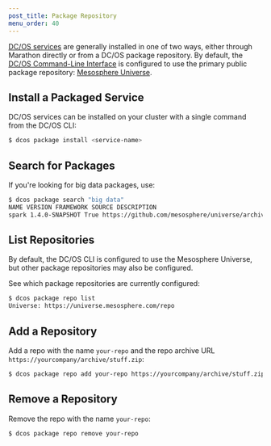 ```yaml
---
post_title: Package Repository
menu_order: 40
---
```


[DC/OS services][1] are generally installed in one of two ways, either through Marathon directly or from a DC/OS package repository. By default, the [DC/OS Command-Line Interface][2] is configured to use the primary public package repository: [Mesosphere Universe][1].

## Install a Packaged Service

DC/OS services can be installed on your cluster with a single command from the DC/OS CLI:

```bash
$ dcos package install <service-name>
```

## Search for Packages

If you're looking for big data packages, use:

```bash
$ dcos package search "big data"
NAME VERSION FRAMEWORK SOURCE DESCRIPTION
spark 1.4.0-SNAPSHOT True https://github.com/mesosphere/universe/archive/version-1.x.zip Spark is a fast and general cluster computing system for Big Data
```

## List Repositories

By default, the DC/OS CLI is configured to use the Mesosphere Universe, but other package repositories may also be configured.

See which package repositories are currently configured:

```bash
$ dcos package repo list
Universe: https://universe.mesosphere.com/repo
```

## Add a Repository

Add a repo with the name `your-repo` and the repo archive URL `https://yourcompany/archive/stuff.zip`:

```bash
$ dcos package repo add your-repo https://yourcompany/archive/stuff.zip
```

## Remove a Repository

Remove the repo with the name `your-repo`:

```bash
$ dcos package repo remove your-repo
```

 [1]: /docs/1.7/usage/services/
 [2]: /docs/1.7/usage/cli/
